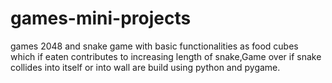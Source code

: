 # games-mini-projects
games 2048 and snake game with basic functionalities as food cubes which if eaten contributes to increasing length of snake,Game over if snake collides into itself or into wall are build using python and pygame.
